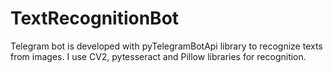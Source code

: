 # TextRecognitionBot
Telegram bot is developed with pyTelegramBotApi library to recognize texts from images.
I use CV2, pytesseract and Pillow libraries for recognition. 
